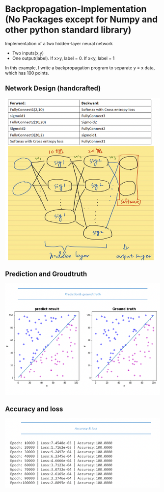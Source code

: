 # Backpropagation-Implementation (No Packages except for Numpy and other python standard library)

Implementation of a two hidden-layer neural network
- Two inputs(x,y)
- One output(label). If x>y, label = 0. If x<y, label = 1

In this example, I write a backpropagation program to separate y = x data, which has 100 points.

## Network Design (handcrafted)
![image](https://github.com/skyMei-J/Image/blob/main/backpropagation/截圖%202021-09-04%20下午5.53.53.png)
## Prediction and Groudtruth
![image](https://github.com/skyMei-J/Image/blob/main/backpropagation/截圖%202021-09-04%20下午5.54.21.png)
## Accuracy and loss
![image](https://github.com/skyMei-J/Image/blob/main/backpropagation/截圖%202021-09-04%20下午5.54.30.png)






